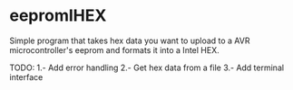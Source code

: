 # eepromIHEX

Simple program that takes hex data you want to upload to a AVR microcontroller's eeprom and formats it into a Intel HEX.

TODO: 
    1.- Add error handling
    2.- Get hex data from a file
    3.- Add terminal interface
